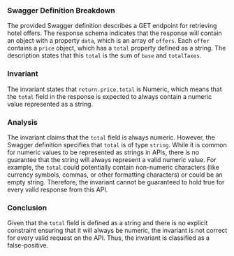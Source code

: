 ### Swagger Definition Breakdown
The provided Swagger definition describes a GET endpoint for retrieving hotel offers. The response schema indicates that the response will contain an object with a property `data`, which is an array of `offers`. Each `offer` contains a `price` object, which has a `total` property defined as a string. The description states that this `total` is the sum of `base` and `totalTaxes`.

### Invariant
The invariant states that `return.price.total` is Numeric, which means that the `total` field in the response is expected to always contain a numeric value represented as a string.

### Analysis
The invariant claims that the `total` field is always numeric. However, the Swagger definition specifies that `total` is of type `string`. While it is common for numeric values to be represented as strings in APIs, there is no guarantee that the string will always represent a valid numeric value. For example, the `total` could potentially contain non-numeric characters (like currency symbols, commas, or other formatting characters) or could be an empty string. Therefore, the invariant cannot be guaranteed to hold true for every valid response from this API.

### Conclusion
Given that the `total` field is defined as a string and there is no explicit constraint ensuring that it will always be numeric, the invariant is not correct for every valid request on the API. Thus, the invariant is classified as a false-positive.
